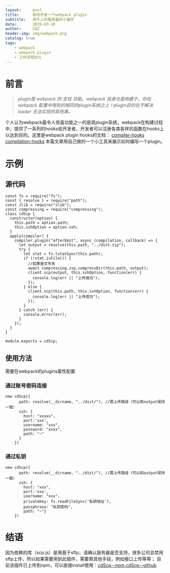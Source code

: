 ```yaml
---
layout:     post
title:      如何开发一个webpack plugin
subtitle:   用于上传服务器的小插件
date:       2020-03-20
author:     CDZ
header-img: img/webpack.png
catalog: true
tags:
    - webpack
    - webpack plugin
    - 工作流程优化
---
```

# 前言
> *plugin是 webpack 的 支柱 功能。webpack 自身也是构建于，你在 webpack 配置中用到的相同的plugin系统之上！plugin目的在于解决 loader 无法实现的其他事。*

个人认为webpack最令人惊喜功能之一的是其plugin系统，webpack在构建过程中，提供了一系列的hooks给开发者，开发者可以注册各类各样的函数在hooks上以达到目的。这里是webpack plugin hooks的文档：
[compiler-hooks](https://webpack.docschina.org/api/compiler-hooks/)
[compilation-hooks](https://webpack.docschina.org/api/compilation-hooks/)
本篇文章用自己做的一个小工具来展示如何编写一个plugin。

# 示例
## 源代码
```const client = require("./scp.js");
const fs = require("fs");
const { resolve } = require("path");
const zlib = require("zlib");
const compressing = require("compressing");
class cdScp {
  constructor(option) {
    this.path = option.path;
    this.sshOption = option.ssh;
  }
  apply(compiler) {
    compiler.plugin("afterEmit", async (compilation, callback) => {
      let output = resolve(this.path, "../dist.zip");
      try {
        let stat = fs.lstatSync(this.path);
        if (!stat.isFile()) {
          //如果是文件夹
          await compressing.zip.compressDir(this.path, output);
          client.scp(output, this.sshOption, function(err) {
            console.log(err || "上传成功");
          });
        } else {
          client.scp(this.path, this.sshOption, function(err) {
            console.log(err || "上传成功");
          });
        }
      } catch (err) {
        console.error(err);
      }
    });
  }
}

module.exports = cdScp;

```
## 使用方法
需要在webpack的plugins属性配置
### 通过账号密码连接
```
new cdScp({
      path: resolve(__dirname, "../dist/"), //需上传路径（可以和output保持一致）
      ssh: {
        host: "xxxxx",
        port:'xxx',
        username: "xxx",
        password: "xxxx",
        path: "~"
      }
    })
```
### 通过私钥
```
new cdScp({
      path: resolve(__dirname, "../dist/"), //需上传路径（可以和output保持一致）
      ssh: {
        host: "xxx",
        port:'xxx',
        username: "xxx",
        privateKey: fs.readFileSync('私钥地址'),
        passphrase: "私钥密码",
        path: "~"}
    })
```
# 结语
因为依赖的库（scp.js）是用基于sftp，请确认服务器是否支持，很多公司会禁用sftp上传，所以如果需要用到此插件，需要靠其他手段，例如接口上传等等；
目前该插件已上传到npm，可以直接install使用：[cdScp--npm](https://www.npmjs.com/package/cd-scp),[cdScp--github](https://github.com/CDzhou/cd-scp)








